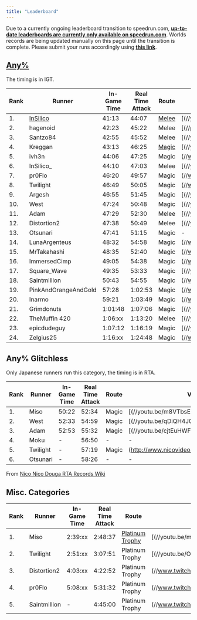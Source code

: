 ```yaml
---
title: "Leaderboard"
---
```


Due to a currently ongoing leaderboard transition to speedrun.com, **[up-to-date leaderboards are currently only available on speedrun.com](//www.speedrun.com/souls)**. Worlds records are being updated manually on this page until the transition is complete. Please submit your runs accordingly using **[this link](/run-submission)**.

## [Any%](/demonssouls/any)

The timing is in IGT.

| Rank | Runner                            | In-Game Time | Real Time Attack | Route                            | VOD                                                                                                                                      |
| ---- | --------------------------------- | ------------ | ---------------- | -------------------------------- | ---------------------------------------------------------------------------------------------------------------------------------------- |
| 1.   | [InSilico](//twitch.tv/InSilico_) | 41:13        | 44:07            | [Melee](//pastebin.com/5iDxTxqh) | [(//www.youtube.com/watch?v=AX92QrXz-U0)     |
| 2.   | hagenoid                          | 42:23        | 45:22            | Melee                            | [(//pbs.twimg.com/media/DWObRgYU8AQnP0B.jpg) |
| 3.   | Santzo84                          | 42:55        | 45:52            | Melee                            | [(//youtu.be/MSxO5icWpsc)                    |
| 4.   | Kreggan                           | 43:13        | 46:25            | [Magic](//pastebin.com/vTSeMkvS) | [(//youtu.be/Tc2wHilrKb0)                    |
| 5.   | ivh3n                             | 44:06        | 47:25            | Magic                            | (//www.twitch.tv/ivh3n/v/83576977)                       |
| 6.   | InSilico\_                        | 44:10        | 47:03            | Melee                            | [(//youtu.be/luOJI__Ss7I)                    |
| 7.   | pr0Flo                            | 46:20        | 49:57            | Magic                            | (//www.twitch.tv/pr0flo/v/84872341)                      |
| 8.   | Twilight                          | 46:49        | 50:05            | Magic                            | (//www.nicovideo.jp/mylist/25673232)                           |
| 9.   | Argesh                            | 46:55        | 51:45            | Magic                            | [(//www.youtube.com/watch?v=zJpo7TM1lm0)     |
| 10.  | West                              | 47:24        | 50:48            | Magic                            | [(//youtu.be/afIcsYv6jVg)                    |
| 11.  | Adam                              | 47:29        | 52:30            | Melee                            | [(//youtu.be/AEnVfKcVciI)                    |
| 12.  | Distortion2                       | 47:38        | 50:49            | Melee                            | [(//youtu.be/ZJrgiZpVmRk)                    |
| 13.  | Otsunari                          | 47:41        | 51:15            | Magic                            | -                                                                                                                                        |
| 14.  | LunaArgenteus                     | 48:32        | 54:58            | Magic                            | (//www.twitch.tv/lunaargenteus/v/18597868)               |
| 15.  | MrTakahashi                       | 48:35        | 52:40            | Magic                            | (//www.twitch.tv/mrtakahashi/v/95112144)                 |
| 16.  | ImmersedCimp                      | 49:05        | 54:38            | Magic                            | (//www.twitch.tv/immersedcimp/v/23609139)                |
| 17.  | Square_Wave                       | 49:35        | 53:33            | Magic                            | [(//youtu.be/8_BJzyEl6MQ)                    |
| 18.  | Saintmillion                      | 50:43        | 54:55            | Magic                            | (//www.twitch.tv/saintmillion/v/73412312)                |
| 19.  | PinkAndOrangeAndGold              | 57:28        | 1:02:53          | Magic                            | (//www.twitch.tv/videos/31340004)                        |
| 20.  | Inarmo                            | 59:21        | 1:03:49          | Magic                            | (//www.twitch.tv/videos/42438838)                        |
| 21.  | Grimdonuts                        | 1:01:48      | 1:07:06          | Magic                            | [(//youtu.be/QnJVxPl-g7E)                    |
| 22.  | TheMuffin 420                     | 1:06:xx      | 1:13:20          | Melee                            | [(//youtu.be/C2THMfKnQ0I)                    |
| 23.  | epicdudeguy                       | 1:07:12      | 1:16:19          | Magic                            | [(//youtu.be/y0LB5-zMyZQ)                    |
| 24.  | Zelgius25                         | 1:16:xx      | 1:24:48          | Magic                            | (//www.twitch.tv/videos/259552754)                       |

## Any% Glitchless

Only Japanese runners run this category, the timing is in RTA.

| Rank | Runner   | In-Game Time | Real Time Attack | Route | VOD                                                                                                                   |
| ---- | -------- | ------------ | ---------------- | ----- | --------------------------------------------------------------------------------------------------------------------- |
| 1.   | Miso     | 50:22        | 52:34            | Magic | [(//youtu.be/m8VTbsEPVT8) |
| 2.   | West     | 52:33        | 54:59            | Magic | [(//youtu.be/qDiQH4JGB3A) |
| 3.   | Adam     | 52:53        | 55:32            | Magic | [(//youtu.be/cjtEuHWFs-o) |
| 4.   | Moku     | -            | 56:50            | -     | -                                                                                                                     |
| 5.   | Twilight | -            | 57:19            | Magic | (http://www.nicovideo.jp/watch/sm23932781)  |
| 6.   | Otsunari | -            | 58:26            | -     | -                                                                                                                     |

From [Nico Nico Douga RTA Records Wiki](//www18.atwiki.jp/niconico_rta/pages/191.html)

## Misc. Categories

| Rank | Runner       | In-Game Time | Real Time Attack | Route                                      | VOD                                                                                                                   |
| ---- | ------------ | ------------ | ---------------- | ------------------------------------------ | --------------------------------------------------------------------------------------------------------------------- |
| 1.   | Miso         | 2:39:xx      | 2:48:37          | [Platinum Trophy](//pastebin.com/LvUw8VUm) | [(//youtu.be/mFinSal3RYE) |
| 2.   | Twilight     | 2:51:xx      | 3:07:51          | Platinum Trophy                            | [(//youtu.be/Ov3xlaJuFIY) |
| 3.   | Distortion2  | 4:03:xx      | 4:22:52          | Platinum Trophy                            | (//www.twitch.tv/videos/261207921)    |
| 4.   | pr0Flo       | 5:08:xx      | 5:31:32          | Platinum Trophy                            | (//www.twitch.tv/videos/121207923)    |
| 5.   | Saintmillion | -            | 4:45:00          | Platinum Trophy                            | (//www.twitch.tv/videos/125121599)    |

